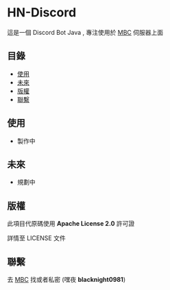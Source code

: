 # HN-Discord
這是一個 Discord Bot Java , 專注使用於 [MBC](https://discord.gg/NW49YbJjuv) 伺服器上面

## 目錄
- [使用](#使用)
- [未來](#未來)
- [版權](#版權)
- [聯繫](#聯繫)

## 使用
- 製作中

## 未來
- 規劃中

## 版權
此項目代原碼使用 **Apache License 2.0** 許可證

詳情至 LICENSE 文件

## 聯繫
去 [MBC](https://discord.gg/NW49YbJjuv) 找或者私密 (嘿夜 **blacknight0981**)

